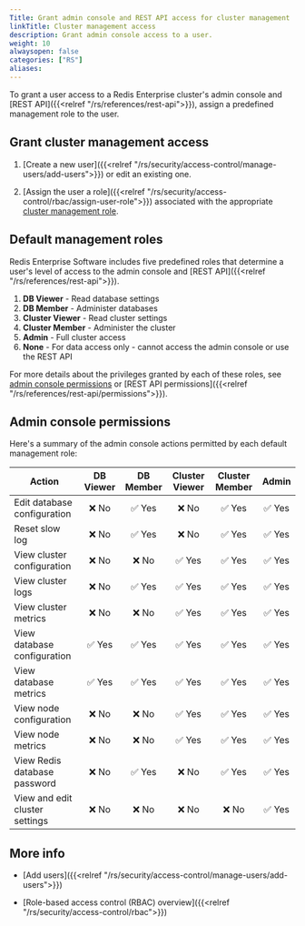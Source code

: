 ```yaml
---
Title: Grant admin console and REST API access for cluster management
linkTitle: Cluster management access
description: Grant admin console access to a user.
weight: 10
alwaysopen: false
categories: ["RS"]
aliases: 
---
```


To grant a user access to a Redis Enterprise cluster's admin console and [REST API]({{<relref "/rs/references/rest-api">}}), assign a predefined management role to the user.

## Grant cluster management access

1. [Create a new user]({{<relref "/rs/security/access-control/manage-users/add-users">}}) or edit an existing one.

2. [Assign the user a role]({{<relref "/rs/security/access-control/rbac/assign-user-role">}}) associated with the appropriate [cluster management role](#default-management-roles).

## Default management roles

Redis Enterprise Software includes five predefined roles that determine a user's level of access to the admin console and [REST API]({{<relref "/rs/references/rest-api">}}).

1. **DB Viewer** - Read database settings
2. **DB Member** - Administer databases
3. **Cluster Viewer** - Read cluster settings
4. **Cluster Member** - Administer the cluster
5. **Admin** - Full cluster access
6. **None** - For data access only - cannot access the admin console or use the REST API

For more details about the privileges granted by each of these roles, see [admin console permissions](#admin-console-permissions) or [REST API permissions]({{<relref "/rs/references/rest-api/permissions">}}).

## Admin console permissions

Here's a summary of the admin console actions permitted by each default management role:

| Action | DB Viewer | DB Member | Cluster Viewer | Cluster Member | Admin |
|--------|:---------:|:---------:|:--------------:|:-----------:|:------:|
| Edit database configuration | <span title="Not allowed">&#x274c; No</span> | <span title="Allowed">&#x2705; Yes</span> | <span title="Not allowed">&#x274c; No</span> | <span title="Allowed">&#x2705; Yes</span> | <span title="Allowed">&#x2705; Yes</span> |
| Reset slow log | <span title="Not allowed">&#x274c; No</span> | <span title="Allowed">&#x2705; Yes</span> | <span title="Not allowed">&#x274c; No</span> | <span title="Allowed">&#x2705; Yes</span> | <span title="Allowed">&#x2705; Yes</span> |
| View cluster configuration | <span title="Not allowed">&#x274c; No</span> | <span title="Not allowed">&#x274c; No</span> | <span title="Allowed">&#x2705; Yes</span> | <span title="Allowed">&#x2705; Yes</span> | <span title="Allowed">&#x2705; Yes</span> |
| View cluster logs | <span title="Not allowed">&#x274c; No</span> | <span title="Allowed">&#x2705; Yes</span> | <span title="Allowed">&#x2705; Yes</span> | <span title="Allowed">&#x2705; Yes</span> | <span title="Allowed">&#x2705; Yes</span><br /> |
| View cluster metrics | <span title="Not allowed">&#x274c; No</span> | <span title="Not allowed">&#x274c; No</span> | <span title="Allowed">&#x2705; Yes</span> | <span title="Allowed">&#x2705; Yes</span> | <span title="Allowed">&#x2705; Yes</span> |
| View database configuration | <span title="Allowed">&#x2705; Yes</span> | <span title="Allowed">&#x2705; Yes</span> | <span title="Allowed">&#x2705; Yes</span> | <span title="Allowed">&#x2705; Yes</span> | <span title="Allowed">&#x2705; Yes</span> |
| View database metrics | <span title="Allowed">&#x2705; Yes</span> | <span title="Allowed">&#x2705; Yes</span> | <span title="Allowed">&#x2705; Yes</span> | <span title="Allowed">&#x2705; Yes</span> | <span title="Allowed">&#x2705; Yes</span> |
| View node configuration | <span title="Not allowed">&#x274c; No</span> | <span title="Not allowed">&#x274c; No</span> | <span title="Allowed">&#x2705; Yes</span> | <span title="Allowed">&#x2705; Yes</span> | <span title="Allowed">&#x2705; Yes</span> |
| View node metrics | <span title="Not allowed">&#x274c; No</span> | <span title="Not allowed">&#x274c; No</span> | <span title="Allowed">&#x2705; Yes</span> | <span title="Allowed">&#x2705; Yes</span> | <span title="Allowed">&#x2705; Yes</span> |
| View Redis database password | <span title="Not allowed">&#x274c; No</span> | <span title="Allowed">&#x2705; Yes</span> | <span title="Not allowed">&#x274c; No</span> | <span title="Allowed">&#x2705; Yes</span> | <span title="Allowed">&#x2705; Yes</span> |
| View and edit cluster settings |<span title="Not allowed">&#x274c; No</span> | <span title="Not allowed">&#x274c; No</span> | <span title="Not allowed">&#x274c; No</span> | <span title="Not allowed">&#x274c; No</span> | <span title="Allowed">&#x2705; Yes</span> |

## More info

- [Add users]({{<relref "/rs/security/access-control/manage-users/add-users">}})

- [Role-based access control (RBAC) overview]({{<relref "/rs/security/access-control/rbac">}})